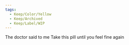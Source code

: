 ```yaml
---
tags:
  - Keep/Color/Yellow
  - Keep/Archived
  - Keep/Label/WIP
---
```


The doctor said to me
Take this pill until you feel fine again